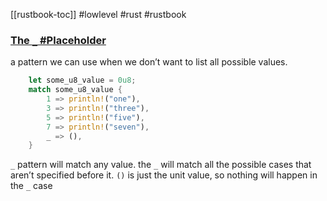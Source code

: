 [[rustbook-toc]]
#lowlevel #rust #rustbook
### [The `_` #Placeholder](https://doc.rust-lang.org/book/ch06-02-match.html#the-_-placeholder)
a pattern we can use when we don’t want to list all possible values.
```rust
    let some_u8_value = 0u8;
    match some_u8_value {
        1 => println!("one"),
        3 => println!("three"),
        5 => println!("five"),
        7 => println!("seven"),
        _ => (),
    }
```
`_` pattern will match any value. 
the `_` will match all the possible cases that aren’t specified before it.
`()` is just the unit value, so nothing will happen in the `_` case